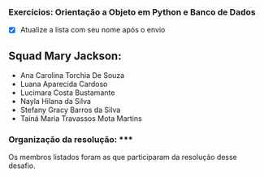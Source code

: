 ### Exercícios: Orientação a Objeto em Python e Banco de Dados

- [x] Atualize a lista com seu nome após o envio

## Squad Mary Jackson:

* Ana Carolina Torchia De Souza
* Luana Aparecida Cardoso
* Lucimara Costa Bustamante
* Nayla Hilana da Silva 
* Stefany Gracy Barros da Silva
* Tainá Maria Travassos Mota Martins
  

### Organização da resolução: ***
  
Os membros listados foram as que participaram da resolução desse desafio.
